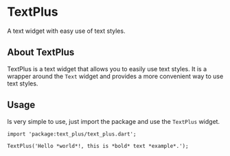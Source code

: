 # TextPlus

A text widget with easy use of text styles.

## About TextPlus

TextPlus is a text widget that allows you to easily use text styles. It is a wrapper around the `Text` widget and provides a more convenient way to use text styles.

## Usage
Is very simple to use, just import the package and use the `TextPlus` widget.

```
import 'package:text_plus/text_plus.dart';

TextPlus('Hello *world*!, this is *bold* text *example*.');
```